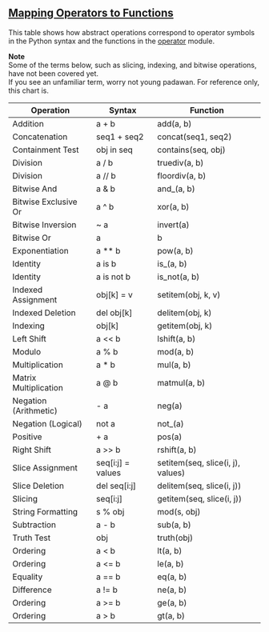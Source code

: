 ## [Mapping Operators to Functions](https://docs.python.org/3/library/operator.html#mapping-operators-to-functions)  

This table shows how abstract operations correspond to operator symbols in the Python syntax and the functions in the [operator](https://docs.python.org/3/library/operator.html#module-operator) module.  

**Note**  
Some of the terms below, such as slicing, indexing, and bitwise operations, have not been covered yet.  
If you see an unfamiliar term, worry not young padawan. For reference only, this chart is.  


| Operation             | Syntax            | Function                          |
|-----------------------|-------------------|-----------------------------------|
| Addition              | a + b             | add(a, b)                         |
| Concatenation         | seq1 + seq2       | concat(seq1, seq2)                |
| Containment Test      | obj in seq        | contains(seq, obj)                |
| Division              | a / b             | truediv(a, b)                     |
| Division              | a // b            | floordiv(a, b)                    |
| Bitwise And           | a & b             | and\_(a, b)                       |
| Bitwise Exclusive Or  | a ^ b             | xor(a, b)                         |
| Bitwise Inversion     | ~ a               | invert(a)                         |
| Bitwise Or            | a | b             | or\_(a, b)                        |
| Exponentiation        | a \*\* b          | pow(a, b)                         |
| Identity              | a is b            | is\_(a, b)                        |
| Identity              | a is not b        | is_not(a, b)                      |
| Indexed Assignment    | obj[k] = v        | setitem(obj, k, v)                |
| Indexed Deletion      | del obj[k]        | delitem(obj, k)                   |
| Indexing              | obj[k]            | getitem(obj, k)                   |
| Left Shift            | a << b            | lshift(a, b)                      |
| Modulo                | a % b             | mod(a, b)                         |
| Multiplication        | a * b             | mul(a, b)                         |
| Matrix Multiplication | a @ b             | matmul(a, b)                      |
| Negation (Arithmetic) | - a               | neg(a)                            |
| Negation (Logical)    | not a             | not\_(a)                          |
| Positive              | + a               | pos(a)                            |
| Right Shift           | a >> b            | rshift(a, b)                      |
| Slice Assignment      | seq[i:j] = values | setitem(seq, slice(i, j), values) |
| Slice Deletion        | del seq[i:j]      | delitem(seq, slice(i, j))         |
| Slicing               | seq[i:j]          | getitem(seq, slice(i, j))         |
| String Formatting     | s % obj           | mod(s, obj)                       |
| Subtraction           | a - b             | sub(a, b)                         |
| Truth Test            | obj               | truth(obj)                        |
| Ordering              | a < b             | lt(a, b)                          |
| Ordering              | a <= b            | le(a, b)                          |
| Equality              | a == b            | eq(a, b)                          |
| Difference            | a != b            | ne(a, b)                          |
| Ordering              | a >= b            | ge(a, b)                          |
| Ordering              | a > b             | gt(a, b)                          |
